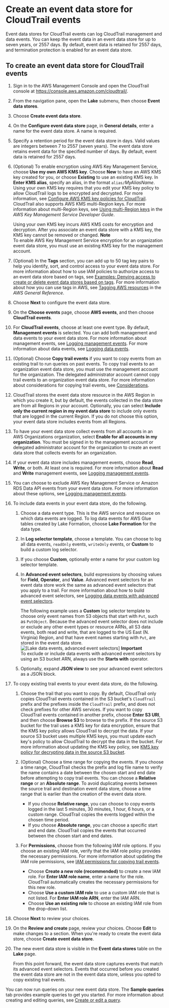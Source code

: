 # Create an event data store for CloudTrail events<a name="query-event-data-store-cloudtrail"></a>

Event data stores for CloudTrail events can log CloudTrail management and data events\. You can keep the event data in an event data store for up to seven years, or 2557 days\. By default, event data is retained for 2557 days, and termination protection is enabled for an event data store\.

## To create an event data store for CloudTrail events<a name="query-event-data-store-cloudtrail-procedure"></a>

1. Sign in to the AWS Management Console and open the CloudTrail console at [https://console\.aws\.amazon\.com/cloudtrail/](https://console.aws.amazon.com/cloudtrail/)\.

1.  From the navigation pane, open the **Lake** submenu, then choose **Event data stores**\. 

1. Choose **Create event data store**\.

1. On the **Configure event data store** page, in **General details**, enter a name for the event data store\. A name is required\.

1. Specify a retention period for the event data store in days\. Valid values are integers between 7 to 2557 \(seven years\)\. The event data store retains event data for the specified number of days\. By default, event data is retained for 2557 days\.

1. \(Optional\) To enable encryption using AWS Key Management Service, choose **Use my own AWS KMS key**\. Choose **New** to have an AWS KMS key created for you, or choose **Existing** to use an existing KMS key\. In **Enter KMS alias**, specify an alias, in the format `alias/`*MyAliasName*\. Using your own KMS key requires that you edit your KMS key policy to allow CloudTrail logs to be encrypted and decrypted\. For more information, see [Configure AWS KMS key policies for CloudTrail](create-kms-key-policy-for-cloudtrail.md)\. CloudTrail also supports AWS KMS multi\-Region keys\. For more information about multi\-Region keys, see [Using multi\-Region keys](https://docs.aws.amazon.com/kms/latest/developerguide/multi-region-keys-overview.html) in the *AWS Key Management Service Developer Guide*\.

   Using your own KMS key incurs AWS KMS costs for encryption and decryption\. After you associate an event data store with a KMS key, the KMS key cannot be removed or changed\.
**Note**  
To enable AWS Key Management Service encryption for an organization event data store, you must use an existing KMS key for the management account\.

1. \(Optional\) In the **Tags** section, you can add up to 50 tag key pairs to help you identify, sort, and control access to your event data store\. For more information about how to use IAM policies to authorize access to an event data store based on tags, see [Examples: Denying access to create or delete event data stores based on tags](security_iam_id-based-policy-examples.md#security_iam_id-based-policy-examples-eds-tags)\. For more information about how you can use tags in AWS, see [Tagging AWS resources](https://docs.aws.amazon.com/general/latest/gr/aws_tagging.html) in the *AWS General Reference*\.

1.  Choose **Next** to configure the event data store\. 

1.  On the **Choose events** page, choose **AWS events**, and then choose **CloudTrail events**\. 

1. For **CloudTrail events**, choose at least one event type\. By default, **Management events** is selected\. You can add both management and data events to your event data store\. For more information about management events, see [Logging management events](logging-management-events-with-cloudtrail.md)\. For more information about data events, see [Logging data events](logging-data-events-with-cloudtrail.md)\.

1. \(Optional\) Choose **Copy trail events** if you want to copy events from an existing trail to run queries on past events\. To copy trail events to an organization event data store, you must use the management account for the organization\. The delegated administrator account cannot copy trail events to an organization event data store\. For more information about considerations for copying trail events, see [Considerations](cloudtrail-copy-trail-to-lake-eds.md#cloudtrail-trail-copy-considerations-lake)\.

1. CloudTrail stores the event data store resource in the AWS Region in which you create it, but by default, the events collected in the data store are from all Regions in your account\. Optionally, you can select **Include only the current region in my event data store** to include only events that are logged in the current Region\. If you do not choose this option, your event data store includes events from all Regions\.

1. To have your event data store collect events from all accounts in an AWS Organizations organization, select **Enable for all accounts in my organization**\. You must be signed in to the management account or delegated administrator account for the organization to create an event data store that collects events for an organization\.

1. If your event data store includes management events, choose **Read**, **Write**, or both\. At least one is required\. For more information about **Read** and **Write** management events, see [Logging management events](logging-management-events-with-cloudtrail.md)\.

1. You can choose to exclude AWS Key Management Service or Amazon RDS Data API events from your event data store\. For more information about these options, see [Logging management events](logging-management-events-with-cloudtrail.md)\.

1. To include data events in your event data store, do the following\.

   1. Choose a data event type\. This is the AWS service and resource on which data events are logged\. To log data events for AWS Glue tables created by Lake Formation, choose **Lake Formation** for the data type\.

   1. In **Log selector template**, choose a template\. You can choose to log all data events, `readOnly` events, `writeOnly` events, or **Custom** to build a custom log selector\.

   1. If you choose **Custom**, optionally enter a name for your custom log selector template\.

   1. In **Advanced event selectors**, build expressions by choosing values for **Field**, **Operator**, and **Value**\. Advanced event selectors for an event data store work the same as advanced event selectors that you apply to a trail\. For more information about how to build advanced event selectors, see [Logging data events with advanced event selectors](logging-data-events-with-cloudtrail.md#creating-data-event-selectors-advanced)\.

      The following example uses a **Custom** log selector template to choose only event names from S3 objects that start with `Put`, such as `PutObject`\. Because the advanced event selector does not include or exclude any other event types or resource ARNs, all S3 data events, both read and write, that are logged to the US East \(N\. Virginia\) Region, and that have event names starting with `Put`, are stored in the event data store\.  
![\[Lake data events, advanced event selectors\]](http://docs.aws.amazon.com/awscloudtrail/latest/userguide/images/query-data-events.png)
**Important**  
To exclude or include data events with advanced event selectors by using an S3 bucket ARN, always use the **Starts with** operator\.

   1. Optionally, expand **JSON view** to see your advanced event selectors as a JSON block\.

1. To copy existing trail events to your event data store, do the following\.

   1. Choose the trail that you want to copy\. By default, CloudTrail only copies CloudTrail events contained in the S3 bucket's `CloudTrail` prefix and the prefixes inside the `CloudTrail` prefix, and does not check prefixes for other AWS services\. If you want to copy CloudTrail events contained in another prefix, choose **Enter S3 URI**, and then choose **Browse S3** to browse to the prefix\. If the source S3 bucket for the trail uses a KMS key for data encryption, ensure that the KMS key policy allows CloudTrail to decrypt the data\. If your source S3 bucket uses multiple KMS keys, you must update each key's policy to allow CloudTrail to decrypt the data in the bucket\. For more information about updating the KMS key policy, see [KMS key policy for decrypting data in the source S3 bucket](cloudtrail-copy-trail-to-lake-eds.md#copy-trail-events-permissions-kms)\.

   1. \(Optional\) Choose a time range for copying the events\. If you choose a time range, CloudTrail checks the prefix and log file name to verify the name contains a date between the chosen start and end date before attempting to copy trail events\. You can choose a **Relative range** or an **Absolute range**\. To avoid duplicating events between the source trail and destination event data store, choose a time range that is earlier than the creation of the event data store\.
      + If you choose **Relative range**, you can choose to copy events logged in the last 5 minutes, 30 minutes, 1 hour, 6 hours, or a custom range\. CloudTrail copies the events logged within the chosen time period\.
      + If you choose **Absolute range**, you can choose a specific start and end date\. CloudTrail copies the events that occurred between the chosen start and end dates\.

   1. For **Permissions**, choose from the following IAM role options\. If you choose an existing IAM role, verify that the IAM role policy provides the necessary permissions\. For more information about updating the IAM role permissions, see [IAM permissions for copying trail events](cloudtrail-copy-trail-to-lake-eds.md#copy-trail-events-permissions-iam)\.
      + Choose **Create a new role \(recommended\)** to create a new IAM role\. For **Enter IAM role name**, enter a name for the role\. CloudTrail automatically creates the necessary permissions for this new role\.
      + Choose **Use a custom IAM role** to use a custom IAM role that is not listed\. For **Enter IAM role ARN**, enter the IAM ARN\.
      + Choose **Use an existing role** to choose an existing IAM role from the drop\-down list\.

1. Choose **Next** to review your choices\.

1. On the **Review and create** page, review your choices\. Choose **Edit** to make changes to a section\. When you're ready to create the event data store, choose **Create event data store**\.

1. The new event data store is visible in the **Event data stores** table on the **Lake** page\.

   From this point forward, the event data store captures events that match its advanced event selectors\. Events that occurred before you created the event data store are not in the event data store, unless you opted to copy existing trail events\.

You can now run queries on your new event data store\. The **Sample queries** tab provides example queries to get you started\. For more information about creating and editing queries, see [Create or edit a query](query-create-edit-query.md)\.